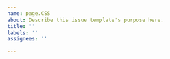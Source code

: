 ```yaml
---
name: page.CSS
about: Describe this issue template's purpose here.
title: ''
labels: ''
assignees: ''

---
```



